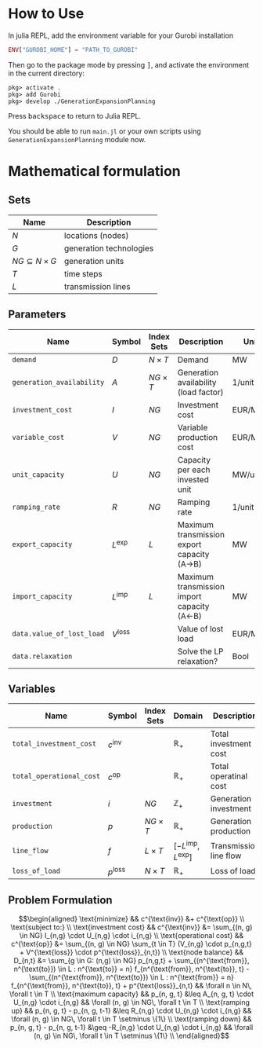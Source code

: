 # How to Use

In julia REPL, add the environment variable for your Gurobi installation

```julia
ENV["GUROBI_HOME"] = "PATH_TO_GUROBI"
```

Then go to the package mode by pressing <kbd>]</kbd>, and activate the environment in the current directory:
```
pkg> activate .
pkg> add Gurobi
pkg> develop ./GenerationExpansionPlanning
```

Press <kbd>backspace</kbd> to return to Julia REPL.

You should be able to run `main.jl` or your own scripts using `GenerationExpansionPlanning` module now.

# Mathematical formulation

## Sets
| **Name**                  | **Description**         |
|---------------------------|-------------------------|
| $N$                       | locations (nodes)       |
| $G$                       | generation technologies |
| $NG \subseteq N \times G$ | generation units        |
| $T$                       | time steps              |
| $L$                       | transmission lines      |

## Parameters
| **Name**                  | **Symbol**        | **Index Sets** | **Description**                             | **Unit** |
|---------------------------|-------------------|----------------|---------------------------------------------|----------|
| `demand`                  | $D$               | $N \times T$   | Demand                                      | MW       |
| `generation_availability` | $A$               | $NG \times T$  | Generation availability (load factor)       | 1/unit   |
| `investment_cost`         | $I$               | $NG$           | Investment cost                             | EUR/MW   |
| `variable_cost`           | $V$               | $NG$           | Variable production cost                    | EUR/MWh  |
| `unit_capacity`           | $U$               | $NG$           | Capacity per each invested unit             | MW/unit  |
| `ramping_rate`            | $R$               | $NG$           | Ramping rate                                | 1/unit   |
| `export_capacity`         | $L^{\text{exp}}$  | $L$            | Maximum transmission export capacity (A->B) | MW       |
| `import_capacity`         | $L^{\text{imp}}$  | $L$            | Maximum transmission import capacity (A<-B) | MW       |
| `data.value_of_lost_load` | $V^{\text{loss}}$ |                | Value of lost load                          | EUR/MWh  |
| `data.relaxation`         |                   |                | Solve the LP relaxation?                    | Bool     |

## Variables
| **Name**                 | **Symbol**        | **Index Sets** | **Domain**                          | **Description**                             | **Unit** |
|--------------------------|-------------------|----------------|-------------------------------------|---------------------------------------------|----------|
| `total_investment_cost`  | $c^{\text{inv}}$  |                | $\mathbb{R}_+$                      | Total investment cost                       | EUR      |
| `total_operational_cost` | $c^{\text{op}}$   |                | $\mathbb{R}_+$                      | Total operatinal cost                       | EUR      |
| `investment`             | $i$               | $NG$           | $\mathbb{Z}_+$                      | Generation investment                       | units    |
| `production`             | $p$               | $NG \times T$  | $\mathbb{R}_+$                      | Generation production                       | MW       |
| `line_flow`              | $f$               | $L \times T$   | $[-L^{\text{imp}}, L^{\text{exp}}]$ | Transmission line flow                      | MW       |
| `loss_of_load`           | $p^{\text{loss}}$ | $N \times T$   | $\mathbb{R}_+$                      | Loss of load                                | MW       |


## Problem Formulation

$$\begin{aligned}
\text{minimize}
&& c^{\text{inv}} &+ c^{\text{op}} \\
\text{subject to:} \\
\text{investment cost} && c^{\text{inv}} &= \sum_{(n, g) \in NG} I_{n,g} \cdot U_{n,g} \cdot i_{n,g} \\
\text{operational cost} && c^{\text{op}} &= \sum_{(n, g) \in NG} \sum_{t \in T} (V_{n,g} \cdot p_{n,g,t} + V^{\text{loss}} \cdot p^{\text{loss}}_{n,t}) \\
\text{node balance} && D_{n,t} &= \sum_{g \in G: (n,g) \in NG} p_{n,g,t} + \sum_{(n^{\text{from}}, n^{\text{to}}) \in L : n^{\text{to}} = n} f_{n^{\text{from}}, n^{\text{to}}, t} - \sum_{(n^{\text{from}}, n^{\text{to}}) \in L : n^{\text{from}} = n} f_{n^{\text{from}}, n^{\text{to}}, t} + p^{\text{loss}}_{n,t} && \forall n \in N\, \forall t \in T \\
\text{maximum capacity} && p_{n, g, t} &\leq A_{n, g, t} \cdot U_{n,g} \cdot i_{n,g} && \forall (n, g) \in NG\, \forall t \in T \\
\text{ramping up} && p_{n, g, t} - p_{n, g, t-1} &\leq R_{n,g} \cdot U_{n,g} \cdot i_{n,g} && \forall (n, g) \in NG\, \forall t \in T \setminus \{1\} \\
\text{ramping down} && p_{n, g, t} - p_{n, g, t-1} &\geq -R_{n,g} \cdot U_{n,g} \cdot i_{n,g} && \forall (n, g) \in NG\, \forall t \in T \setminus \{1\} \\
\end{aligned}$$
